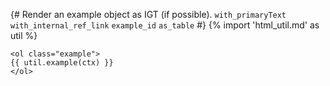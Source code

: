 {# 
  Render an example object as IGT (if possible). 
  `with_primaryText`
  `with_internal_ref_link`
  `example_id`
  `as_table`
#}
{% import 'html_util.md' as util %}
<!-- adapted from https://linguistics.stackexchange.com/a/534 -->
```{=html}
<ol class="example">
{{ util.example(ctx) }}
</ol>
```